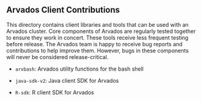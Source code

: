 ## Arvados Client Contributions

<!--
Copyright (C) The Arvados Authors. All rights reserved.

SPDX-License-Identifier: Apache-2.0
-->

This directory contains client libraries and tools that can be used with an Arvados cluster. Core components of Arvados are regularly tested together to ensure they work in concert. These tools receive less frequent testing before release. The Arvados team is happy to receive bug reports and contributions to help improve them. However, bugs in these components will never be considered release-critical.

* `arvbash`: Arvados utility functions for the bash shell

* `java-sdk-v2`: Java client SDK for Arvados

* `R-sdk`: R client SDK for Arvados
